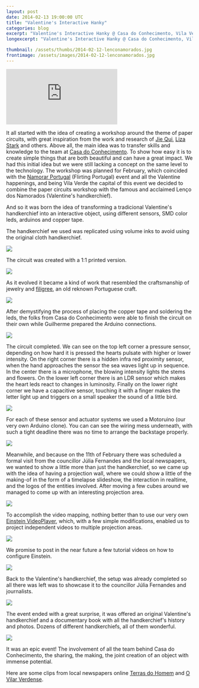 ```yaml
---
layout: post
date: 2014-02-13 19:00:00 UTC
title: "Valentine's Interactive Hanky"
categories: blog
excerpt: "Valentine's Interactive Hanky @ Casa do Conhecimento, Vila Verde."
longexcerpt: "Valentine's Interactive Hanky @ Casa do Conhecimento, Vila Verde"

thumbnail: /assets/thumbs/2014-02-12-lenconamorados.jpg
frontimage: /assets/images/2014-02-12-lenconamorados.jpg
---
```


<div class="video-container"><iframe src="http://www.youtube.com/embed/tAVrpWRQsZc" frameborder="0" allowfullscreen></iframe></div>

It all started with the idea of creating a workshop around the theme of paper circuits, with great inspiration from the work and research of <a href="http://vimeo.com/user1892233">Jie Qui</a>, <a href="http://lizastark.com/portfolio/paper-circuits/">Liza Stark</a> and others. Above all, the main idea was to transfer skills and knowledge to the team at <a href="http://www.casadoconhecimento.pt/">Casa do Conhecimento</a>. To show how easy it is to create simple things that are both beautiful and can have a great impact. We had this initial idea but we were still lacking a concept on the same level to the technology. The workshop was planned for February, which coincided with the <a href="http://www.namorarportugal.pt/">Namorar Portugal</a> (Flirting Portugal) event and all the Valentine happenings, and being Vila Verde the capital of this event we decided to combine the paper circuits workshop with the famous and acclaimed Lenço dos Namorados (Valentine's handkerchief).

And so it was born the idea of transforming a tradicional Valentine's handkerchief into an interactive object, using different sensors, SMD color leds, arduinos and copper tape.

The handkerchief we used was replicated using volume inks to avoid using the original cloth handkerchief.

<img src="/assets/images/2014-02-12-lenconamorados_1.jpg"/>

The circuit was created with a 1:1 printed version.

<img src="/assets/images/2014-02-12-lenconamorados_2.jpg"/>

As it evolved it became a kind of work that resembled the craftsmanship of jewelry and <a href="http://en.wikipedia.org/wiki/Filigree">filigree</a>, an old reknown Portuguese craft.

<img src="/assets/images/2014-02-12-lenconamorados_3.jpg"/>

After demystifying the process of placing the copper tape and soldering the leds, the folks from Casa do Conhecimento were able to finish the circuit on their own while Guilherme prepared the Arduino connections.

<img src="/assets/images/2014-02-12-lenconamorados_4.jpg"/>

The circuit completed. We can see on the top left corner a pressure sensor, depending on how hard it is pressed the hearts pulsate with higher or lower intensity. On the right corner there is a hidden infra red proximity sensor, when the hand approaches the sensor the sea waves light up in sequence. In the center there is a microphone, the blowing intensity lights the stems and flowers. On the lower left corner there is an LDR sensor which makes the heart leds react to changes in luminosity. Finally on the lower right corner we have a capacitive sensor, touching it with a finger makes the letter light up and triggers on a small speaker the sound of a little bird.

<img src="/assets/images/2014-02-12-lenconamorados_5.jpg"/>

For each of these sensor and actuator systems we used a Motoruino (our very own Arduino clone). You can can see the wiring mess underneath, with such a tight deadline there was no time to arrange the backstage properly.

<img src="/assets/images/2014-02-12-lenconamorados_6.jpg"/>

Meanwhile, and because on the 11th of February there was scheduled a formal visit from the councillor Júlia Fernandes and the local newspapers, we wanted to show a little more than just the handkerchief, so we came up with the idea of having a projection wall, where we could show a little of the making-of in the form of a timelapse slideshow, the interaction in realtime, and the logos of the entities involved. After moving a few cubes around we managed to come up with an interesting projection area.

<img src="/assets/images/2014-02-12-lenconamorados_7.jpg"/>

To accomplish the video mapping, nothing better than to use our very own <a href="http://artica.cc/einstein/">Einstein VideoPlayer</a>, which, with a few simple modifications, enabled us to project independent videos to multiple projection areas.

<img src="/assets/images/2014-02-12-lenconamorados_8.jpg"/>

We promise to post in the near future a few tutorial videos on how to configure Einstein.

<img src="/assets/images/2014-02-12-lenconamorados_9.jpg"/>

Back to the Valentine's handkerchief, the setup was already completed so all there was left was to showcase it to the councillor Júlia Fernandes and journalists.

<img src="/assets/images/2014-02-12-lenconamorados_10.jpg"/>

The event ended with a great surprise, it was offered an original Valentine's handkerchief and a documentary book with all the handkerchief's history and photos. Dozens of different handkerchiefs, all of them wonderful.

<img src="/assets/images/2014-02-12-lenconamorados_11.jpg"/>

It was an epic event! The involvement of all the team behind Casa do Conhecimento, the sharing, the making, the joint creation of an object with immense potential.

Here are some clips from local newspapers online <a href="http://www.terrasdohomem.com/pagina/seccao/17/noticia/13110">Terras do Homem</a> and <a href="http://www.ovilaverdense.com/noticia.php?n=7629">O Vilar Verdense</a>.




